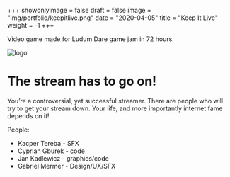 +++
showonlyimage = false
draft = false
image = "img/portfolio/keepitlive.png"
date = "2020-04-05"
title = "Keep It Live"
weight = -1
+++

Video game made for Ludum Dare game jam in 72 hours.
<!--more-->

![logo](/img/portfolio/keepitlive.png)

# The stream has to go on!

You’re a controversial, yet successful streamer. There are people who will try to get your stream down. Your life, and more importantly internet fame depends on it!

People:

* Kacper Tereba - SFX
* Cyprian Gburek - code
* Jan Kadlewicz - graphics/code
* Gabriel Mermer - Design/UX/SFX

